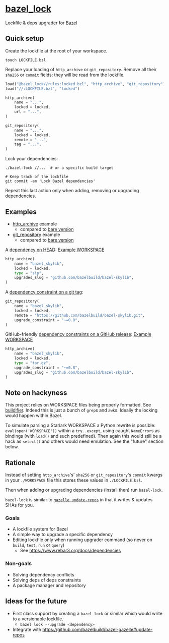 # [bazel_lock](https://github.com/fenollp/bazel_lock)

Lockfile & deps upgrader for [Bazel](https://bazel.build)

## Quick setup

Create the lockfile at the root of your workspace.
```shell
touch LOCKFILE.bzl
```

Replace your loading of `http_archive` or `git_repository`.
Remove all their `sha256` or `commit` fields: they will be read from the lockfile.
```python
load("@bazel_lock//rules:locked.bzl", "http_archive", "git_repository")
load("//:LOCKFILE.bzl", "locked")

http_archive(
    name = "...",
    locked = locked,
    url = "...",
)

git_repository(
    name = "...",
    locked = locked,
    remote = "...",
    tag = "...",
)
```

Lock your dependencies:
```shell
./bazel-lock //...  # or a specific build target

# Keep track of the lockfile
git commit -am 'Lock Bazel dependencies'
```
Repeat this last action only when adding, removing or upgrading dependencies.

## Examples

* [http_archive](./example_http_archive_bare/WORKSPACE) example
    * compared to [bare version](./example_http_archive_locked/WORKSPACE)
* [git_repository](./example_git_repository_bare/WORKSPACE) example
	* compared to [bare version](./example_git_repository_locked/WORKSPACE)

A [dependency on HEAD](https://python-semanticversion.readthedocs.io/en/latest/reference.html#semantic_version.SimpleSpec):
[Example WORKSPACE](./example_http_archive_locked_constrained/WORKSPACE)
```python
http_archive(
    name = "bazel_skylib",
    locked = locked,
    type = "zip",
    upgrades_slug = "github.com/bazelbuild/bazel-skylib",
)
```

A [dependency constraint on a git tag](./example_git_repository_locked_constrained/WORKSPACE):
```python
git_repository(
    name = "bazel_skylib",
    locked = locked,
    remote = "https://github.com/bazelbuild/bazel-skylib.git",
    upgrade_constraint = "~=0.8",
)
```

GitHub-friendly [dependency constraints on a GitHub release](https://python-semanticversion.readthedocs.io/en/latest/reference.html#semantic_version.SimpleSpec):
[Example WORKSPACE](./example_http_archive_locked_constrained/WORKSPACE)
```python
http_archive(
    name = "bazel_skylib",
    locked = locked,
    type = "tar.gz",
    upgrade_constraint = "~=0.8",
    upgrades_slug = "github.com/bazelbuild/bazel-skylib",
)
```

## Note on hackyness

This project relies on WORKSPACE files being properly formatted. See [buildifier](https://github.com/bazelbuild/buildtools/blob/master/buildifier/README.md).
Indeed this is just a bunch of `grep`s and `awk`s. Ideally the locking would happen within Bazel.

To simulate parsing a Starlark WORKSPACE a Python rewrite is possible: `eval(open('WORKSPACE'))` within a `try..except`, using caught `NameError`s as bindings (with `load()` and such predefined).
Then again this would still be a hack as `select()` and others would need emulation. See the "future" section below.

## Rationale

Instead of setting `http_archive`'s' `sha256` or `git_repository`'s `commit` kwargs in your `./WORKSPACE` file this stores these values in `./LOCKFILE.bzl`.

Then when adding or upgrading dependencies (install then) run `bazel-lock`.

`bazel-lock` is similar to [`gazelle update-repos`](https://github.com/bazelbuild/bazel-gazelle) in that it writes & updates SHAs for you.

### Goals

* A lockfile system for Bazel
* A simple way to upgrade a specific dependency
* Editing lockfile only when running upgrader command (so never on `build`, `test`, `run` or `query`)
	* See https://www.rebar3.org/docs/dependencies

### Non-goals

* Solving dependency conflicts
* Solving deps of deps constraints
* A package manager and repository

## Ideas for the future

* First class support by creating a `bazel lock` or similar which would write to a versionable lockfile.
    * `bazel lock --upgrade <dependency>`
* Integrate with https://github.com/bazelbuild/bazel-gazelle#update-repos
